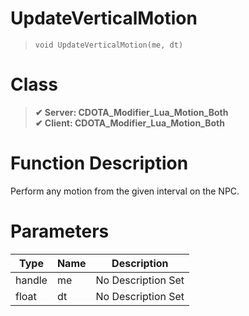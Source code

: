 # UpdateVerticalMotion
> `void UpdateVerticalMotion(me, dt)`
# Class
> __✔ Server: CDOTA_Modifier_Lua_Motion_Both__  
> __✔ Client: CDOTA_Modifier_Lua_Motion_Both__  
# Function Description
Perform any motion from the given interval on the NPC.
# Parameters
Type|Name|Description
--|--|--
handle|me|No Description Set
float|dt|No Description Set

